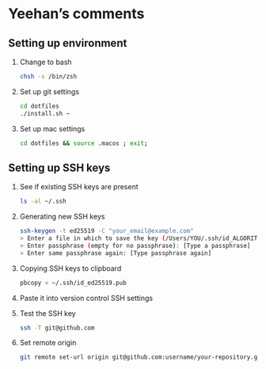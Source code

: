 # Yeehan’s comments

## Setting up environment
1. Change to bash
    ```bash
    chsh -s /bin/zsh
    ```

2. Set up git settings
    ```bash
    cd dotfiles
    ./install.sh ~
    ```

3. Set up mac settings
    ```bash
    cd dotfiles && source .macos ; exit;
    ```






## Setting up SSH keys
1. See if existing SSH keys are present 
    ```bash
    ls -al ~/.ssh
    ```

2. Generating new SSH keys
    ```bash
    ssh-keygen -t ed25519 -C "your_email@example.com"
    > Enter a file in which to save the key (/Users/YOU/.ssh/id_ALGORITHM: [Press enter]
    > Enter passphrase (empty for no passphrase): [Type a passphrase]
    > Enter same passphrase again: [Type passphrase again]
    ```

3. Copying SSH keys to clipboard
    ```bash
    pbcopy < ~/.ssh/id_ed25519.pub
    ```

4. Paste it into version control SSH settings

5. Test the SSH key
    ```bash
    ssh -T git@github.com
    ```

6. Set remote origin
    ```bash
    git remote set-url origin git@github.com:username/your-repository.git
    ```
